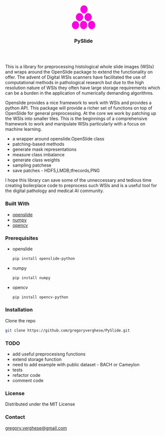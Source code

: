 
<!-- PROJECT LOGO -->
<br />
<p align="center">
  <a href="https://github.com/othneildrew/Best-README-Template">
    <img src="images/logo.png" alt="Logo" width="80" height="80">
  </a>

  <h3 align="center">PySlide</h3>
 

</a>
    <br />
    <br />
  </p>
</p>



This is a library for preprocessing histological whole slide images (WSIs) and wraps around the OpenSlide package to extend the functionality on offer. The advent of Digital WSIs scanners have facilitated the use of computational methods in pathological research but due to the high resolution nature of WSIs they often have large storage requirements which can be a burden in the application of numerically demanding algorithms.  

Openslide provides a nice framework to work with WSIs and provides a python API. This package will provide a richer set of functions on top of OpenSlide for general preprocessing. At the core we work by patching up the WSIs into smaller tiles. This is the beginnings of a comprehensive framework to work and manipulate WSIs particularly with a focus on machine learning.  

* a wrapper around openslide.OpenSlide class
* patching-based methods 
* generate mask representations
* measure class imbalance
* generate class weights
* sampling patchese
* save patches - HDF5,LMDB,tfrecords,PNG

I hope this library can save some of the unneccessary and tedious time creating boilerplace code to preprocess such WSIs and is a useful tool for the digital pathology and medical AI community.

### Built With

* [openslide](https://openslide.org/)
* [numpy](https://numpy.org/)
* [opencv](https://opencv.org/)

### Prerequisites

* openslide
  ```sh
  pip install openslide-python
  ```
* numpy
  ```sh
  pip install numpy 
  ```
* opencv
  ```sh
  pip install opencv-python
  ```

### Installation

Clone the repo
   ```sh
   git clone https://github.com/gregoryverghese/PySlide.git
   ```

### TODO

* add useful preprocesisng functions
* extend storage function
* need to add example with public dataset - BACH or Cameylon
* tests
* refactor code
* comment code

<!-- LICENSE -->
### License

Distributed under the MIT License



<!-- CONTACT -->
### Contact

gregory.verghese@gmail.com






